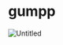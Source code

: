 # gumpp

![Untitled](https://user-images.githubusercontent.com/38823789/192148748-aba2baa4-0938-4564-98c8-71d16d92c28f.gif)
